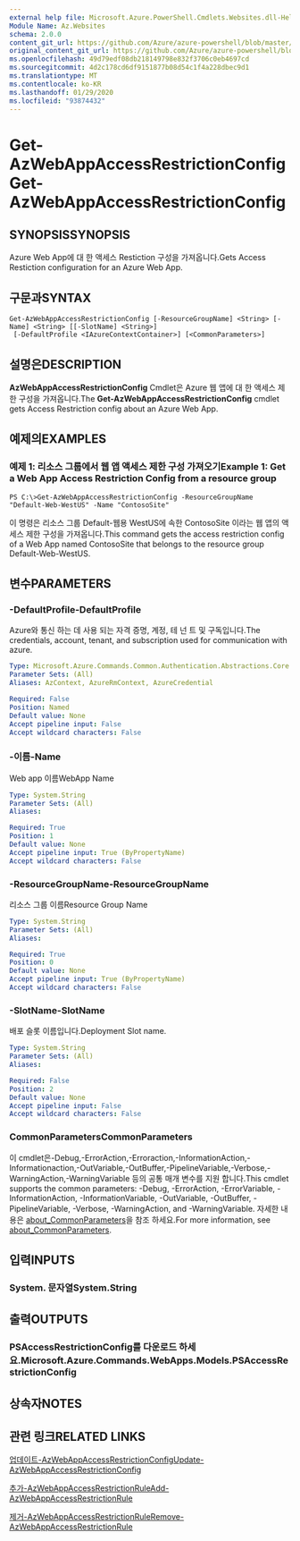 ```yaml
---
external help file: Microsoft.Azure.PowerShell.Cmdlets.Websites.dll-Help.xml
Module Name: Az.Websites
schema: 2.0.0
content_git_url: https://github.com/Azure/azure-powershell/blob/master/src/Websites/Websites/help/Get-AzWebAppAccessRestrictionConfig.md
original_content_git_url: https://github.com/Azure/azure-powershell/blob/master/src/Websites/Websites/help/Get-AzWebAppAccessRestrictionConfig.md
ms.openlocfilehash: 49d79edf08db218149798e832f3706c0eb4697cd
ms.sourcegitcommit: 4d2c178cd6df9151877b08d54c1f4a228dbec9d1
ms.translationtype: MT
ms.contentlocale: ko-KR
ms.lasthandoff: 01/29/2020
ms.locfileid: "93874432"
---
```

# <span data-ttu-id="3d072-101">Get-AzWebAppAccessRestrictionConfig</span><span class="sxs-lookup"><span data-stu-id="3d072-101">Get-AzWebAppAccessRestrictionConfig</span></span>

## <span data-ttu-id="3d072-102">SYNOPSIS</span><span class="sxs-lookup"><span data-stu-id="3d072-102">SYNOPSIS</span></span>
<span data-ttu-id="3d072-103">Azure Web App에 대 한 액세스 Restiction 구성을 가져옵니다.</span><span class="sxs-lookup"><span data-stu-id="3d072-103">Gets Access Restiction configuration for an Azure Web App.</span></span>

## <span data-ttu-id="3d072-104">구문과</span><span class="sxs-lookup"><span data-stu-id="3d072-104">SYNTAX</span></span>

```
Get-AzWebAppAccessRestrictionConfig [-ResourceGroupName] <String> [-Name] <String> [[-SlotName] <String>]
 [-DefaultProfile <IAzureContextContainer>] [<CommonParameters>]
```

## <span data-ttu-id="3d072-105">설명은</span><span class="sxs-lookup"><span data-stu-id="3d072-105">DESCRIPTION</span></span>
<span data-ttu-id="3d072-106">**AzWebAppAccessRestrictionConfig** Cmdlet은 Azure 웹 앱에 대 한 액세스 제한 구성을 가져옵니다.</span><span class="sxs-lookup"><span data-stu-id="3d072-106">The **Get-AzWebAppAccessRestrictionConfig** cmdlet gets Access Restriction config about an Azure Web App.</span></span>

## <span data-ttu-id="3d072-107">예제의</span><span class="sxs-lookup"><span data-stu-id="3d072-107">EXAMPLES</span></span>

### <span data-ttu-id="3d072-108">예제 1: 리소스 그룹에서 웹 앱 액세스 제한 구성 가져오기</span><span class="sxs-lookup"><span data-stu-id="3d072-108">Example 1: Get a Web App Access Restriction Config from a resource group</span></span>
```
PS C:\>Get-AzWebAppAccessRestrictionConfig -ResourceGroupName "Default-Web-WestUS" -Name "ContosoSite"
```

<span data-ttu-id="3d072-109">이 명령은 리소스 그룹 Default-웹용 WestUS에 속한 ContosoSite 이라는 웹 앱의 액세스 제한 구성을 가져옵니다.</span><span class="sxs-lookup"><span data-stu-id="3d072-109">This command gets the access restriction config of a Web App named ContosoSite that belongs to the resource group Default-Web-WestUS.</span></span>

## <span data-ttu-id="3d072-110">변수</span><span class="sxs-lookup"><span data-stu-id="3d072-110">PARAMETERS</span></span>

### <span data-ttu-id="3d072-111">-DefaultProfile</span><span class="sxs-lookup"><span data-stu-id="3d072-111">-DefaultProfile</span></span>
<span data-ttu-id="3d072-112">Azure와 통신 하는 데 사용 되는 자격 증명, 계정, 테 넌 트 및 구독입니다.</span><span class="sxs-lookup"><span data-stu-id="3d072-112">The credentials, account, tenant, and subscription used for communication with azure.</span></span>

```yaml
Type: Microsoft.Azure.Commands.Common.Authentication.Abstractions.Core.IAzureContextContainer
Parameter Sets: (All)
Aliases: AzContext, AzureRmContext, AzureCredential

Required: False
Position: Named
Default value: None
Accept pipeline input: False
Accept wildcard characters: False
```

### <span data-ttu-id="3d072-113">-이름</span><span class="sxs-lookup"><span data-stu-id="3d072-113">-Name</span></span>
<span data-ttu-id="3d072-114">Web app 이름</span><span class="sxs-lookup"><span data-stu-id="3d072-114">WebApp Name</span></span>

```yaml
Type: System.String
Parameter Sets: (All)
Aliases:

Required: True
Position: 1
Default value: None
Accept pipeline input: True (ByPropertyName)
Accept wildcard characters: False
```

### <span data-ttu-id="3d072-115">-ResourceGroupName</span><span class="sxs-lookup"><span data-stu-id="3d072-115">-ResourceGroupName</span></span>
<span data-ttu-id="3d072-116">리소스 그룹 이름</span><span class="sxs-lookup"><span data-stu-id="3d072-116">Resource Group Name</span></span>

```yaml
Type: System.String
Parameter Sets: (All)
Aliases:

Required: True
Position: 0
Default value: None
Accept pipeline input: True (ByPropertyName)
Accept wildcard characters: False
```

### <span data-ttu-id="3d072-117">-SlotName</span><span class="sxs-lookup"><span data-stu-id="3d072-117">-SlotName</span></span>
<span data-ttu-id="3d072-118">배포 슬롯 이름입니다.</span><span class="sxs-lookup"><span data-stu-id="3d072-118">Deployment Slot name.</span></span>

```yaml
Type: System.String
Parameter Sets: (All)
Aliases:

Required: False
Position: 2
Default value: None
Accept pipeline input: False
Accept wildcard characters: False
```

### <span data-ttu-id="3d072-119">CommonParameters</span><span class="sxs-lookup"><span data-stu-id="3d072-119">CommonParameters</span></span>
<span data-ttu-id="3d072-120">이 cmdlet은-Debug,-ErrorAction,-Erroraction,-InformationAction,-Informationaction,-OutVariable,-OutBuffer,-PipelineVariable,-Verbose,-WarningAction,-WarningVariable 등의 공통 매개 변수를 지원 합니다.</span><span class="sxs-lookup"><span data-stu-id="3d072-120">This cmdlet supports the common parameters: -Debug, -ErrorAction, -ErrorVariable, -InformationAction, -InformationVariable, -OutVariable, -OutBuffer, -PipelineVariable, -Verbose, -WarningAction, and -WarningVariable.</span></span> <span data-ttu-id="3d072-121">자세한 내용은 [about_CommonParameters](https://go.microsoft.com/fwlink/?LinkID=113216)을 참조 하세요.</span><span class="sxs-lookup"><span data-stu-id="3d072-121">For more information, see [about_CommonParameters](https://go.microsoft.com/fwlink/?LinkID=113216).</span></span>

## <span data-ttu-id="3d072-122">입력</span><span class="sxs-lookup"><span data-stu-id="3d072-122">INPUTS</span></span>

### <span data-ttu-id="3d072-123">System. 문자열</span><span class="sxs-lookup"><span data-stu-id="3d072-123">System.String</span></span>

## <span data-ttu-id="3d072-124">출력</span><span class="sxs-lookup"><span data-stu-id="3d072-124">OUTPUTS</span></span>

### <span data-ttu-id="3d072-125">PSAccessRestrictionConfig를 다운로드 하세요.</span><span class="sxs-lookup"><span data-stu-id="3d072-125">Microsoft.Azure.Commands.WebApps.Models.PSAccessRestrictionConfig</span></span>

## <span data-ttu-id="3d072-126">상속자</span><span class="sxs-lookup"><span data-stu-id="3d072-126">NOTES</span></span>

## <span data-ttu-id="3d072-127">관련 링크</span><span class="sxs-lookup"><span data-stu-id="3d072-127">RELATED LINKS</span></span>

[<span data-ttu-id="3d072-128">업데이트-AzWebAppAccessRestrictionConfig</span><span class="sxs-lookup"><span data-stu-id="3d072-128">Update-AzWebAppAccessRestrictionConfig</span></span>](./Update-AzWebAppAccessRestrictionConfig.md)

[<span data-ttu-id="3d072-129">추가-AzWebAppAccessRestrictionRule</span><span class="sxs-lookup"><span data-stu-id="3d072-129">Add-AzWebAppAccessRestrictionRule</span></span>](./Add-AzWebAppAccessRestrictionRule.md)

[<span data-ttu-id="3d072-130">제거-AzWebAppAccessRestrictionRule</span><span class="sxs-lookup"><span data-stu-id="3d072-130">Remove-AzWebAppAccessRestrictionRule</span></span>](./Remove-AzWebAppAccessRestrictionRule.md)

